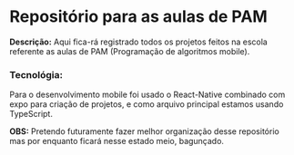 # Repositório para as aulas de PAM

**Descrição:** Aqui fica-rá registrado todos os projetos feitos na escola referente as aulas de PAM (Programação de algoritmos mobile).

### Tecnológia:
Para o desenvolvimento mobile foi usado o React-Native combinado com expo para criação de projetos, e como arquivo principal estamos usando TypeScript.

**OBS:** Pretendo futuramente fazer melhor organização desse repositório mas por enquanto ficará nesse estado meio, bagunçado.